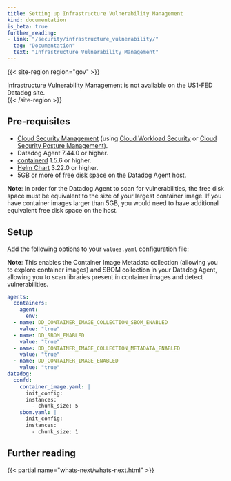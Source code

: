 ```yaml
---
title: Setting up Infrastructure Vulnerability Management 
kind: documentation
is_beta: true
further_reading:
- link: "/security/infrastructure_vulnerability/"
  tag: "Documentation"
  text: "Infrastructure Vulnerability Management"
---
```


{{< site-region region="gov" >}}
<div class="alert alert-warning">
Infrastructure Vulnerability Management is not available on the US1-FED Datadog site.
</div>
{{< /site-region >}}

## Pre-requisites

- [Cloud Security Management][1] (using [Cloud Workload Security][2] or [Cloud Security Posture Management][3]).
- Datadog Agent 7.44.0 or higher.
- [containerd][4] 1.5.6 or higher.
- [Helm Chart][5] 3.22.0 or higher.
- 5GB or more of free disk space on the Datadog Agent host. 

**Note**: In order for the Datadog Agent to scan for vulnerabilities, the free disk space must be equivalent to the size of your largest container image. If you have container images larger than 5GB, you would need to have additional equivalent free disk space on the host. 

## Setup

Add the following options to your `values.yaml` configuration file:

**Note**: This enables the Container Image Metadata collection (allowing you to explore container images) and SBOM collection in your Datadog Agent, allowing you to scan libraries present in container images and detect vulnerabilities.

```yaml
agents:
  containers:
    agent:
      env:
  - name: DD_CONTAINER_IMAGE_COLLECTION_SBOM_ENABLED
    value: "true"
  - name: DD_SBOM_ENABLED
    value: "true"
  - name: DD_CONTAINER_IMAGE_COLLECTION_METADATA_ENABLED
    value: "true"
  - name: DD_CONTAINER_IMAGE_ENABLED
    value: "true"
datadog:
  confd:
    container_image.yaml: |
      init_config:
      instances:
        - chunk_size: 5
    sbom.yaml: |
      init_config:
      instances:
        - chunk_size: 1
```


[1]: https://docs.datadoghq.com/security/cloud_security_management
[2]: https://docs.datadoghq.com/security/cloud_workload_security/
[3]: https://docs.datadoghq.com/security/cspm/
[4]: https://kubernetes.io/docs/tasks/administer-cluster/migrating-from-dockershim/find-out-runtime-you-use/
[5]: https://docs.datadoghq.com/containers/kubernetes/installation/?tab=helm

## Further reading

{{< partial name="whats-next/whats-next.html" >}}